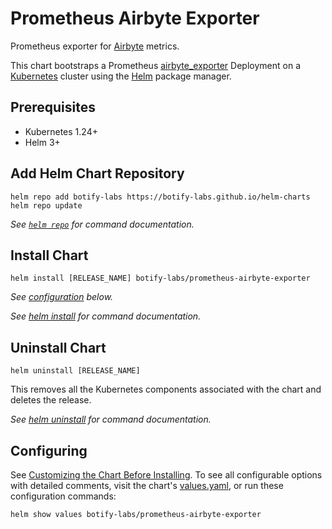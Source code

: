 # Prometheus Airbyte Exporter

Prometheus exporter for [Airbyte](https://airbyte.com/) metrics.

This chart bootstraps a Prometheus [airbyte_exporter](https://github.com/botify-labs/airbyte_exporter)
Deployment on a [Kubernetes](https://kubernetes.io/) cluster using the [Helm](https://helm.sh/)
package manager.

## Prerequisites

- Kubernetes 1.24+
- Helm 3+

## Add Helm Chart Repository

```shell
helm repo add botify-labs https://botify-labs.github.io/helm-charts
helm repo update
```

_See [`helm repo`](https://helm.sh/docs/helm/helm_repo/) for command documentation._

## Install Chart

```console
helm install [RELEASE_NAME] botify-labs/prometheus-airbyte-exporter
```

_See [configuration](#configuring) below._

_See [helm install](https://helm.sh/docs/helm/helm_install/) for command documentation._

## Uninstall Chart

```console
helm uninstall [RELEASE_NAME]
```

This removes all the Kubernetes components associated with the chart and deletes the release.

_See [helm uninstall](https://helm.sh/docs/helm/helm_uninstall/) for command documentation._

## Configuring

See [Customizing the Chart Before Installing](https://helm.sh/docs/intro/using_helm/#customizing-the-chart-before-installing).
To see all configurable options with detailed comments, visit the chart's [values.yaml](./values.yaml),
or run these configuration commands:

```console
helm show values botify-labs/prometheus-airbyte-exporter
```
